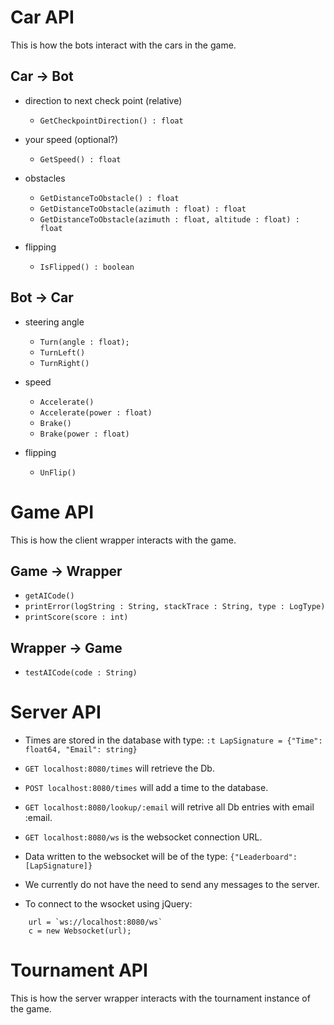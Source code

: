Car API
============
This is how the bots interact with the cars in the game.

Car → Bot
-----

* direction to next check point (relative)
    - `GetCheckpointDirection() : float`

* your speed (optional?)
    - `GetSpeed() : float`

* obstacles
   - `GetDistanceToObstacle() : float`
   - `GetDistanceToObstacle(azimuth : float) : float`
   - `GetDistanceToObstacle(azimuth : float, altitude : float) : float`

* flipping
   - `IsFlipped() : boolean`

Bot → Car
------

* steering angle
   - `Turn(angle : float);`
   - `TurnLeft()`
   - `TurnRight()`

* speed
   - `Accelerate()`
   - `Accelerate(power : float)`
   - `Brake()`
   - `Brake(power : float)`

* flipping
   - `UnFlip()`

Game API
============
This is how the client wrapper interacts with the game.

Game → Wrapper
--------------
* `getAICode()`
* `printError(logString : String, stackTrace : String, type : LogType)`
* `printScore(score : int)`
    
Wrapper → Game
--------------
* `testAICode(code : String)`

Server API
==========

* Times are stored in the database with type:
  `:t LapSignature = {"Time": float64, "Email": string}`

* `GET localhost:8080/times` will retrieve the Db.

* `POST localhost:8080/times` will add a time to the database.

* `GET localhost:8080/lookup/:email` will retrive all Db entries with
  email :email.

* `GET localhost:8080/ws` is the websocket connection URL.

* Data written to the websocket will be of the type:
  `{"Leaderboard": [LapSignature]}`

* We currently do not have the need to send any messages to the server.

* To connect to the wsocket using jQuery:
```
    url = `ws://localhost:8080/ws`
    c = new Websocket(url);

```

Tournament API
==============
This is how the server wrapper interacts with the tournament instance of the game.
